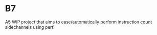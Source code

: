 # B7
A5 WIP project that aims to ease/automatically perform instruction count sidechannels using perf.

